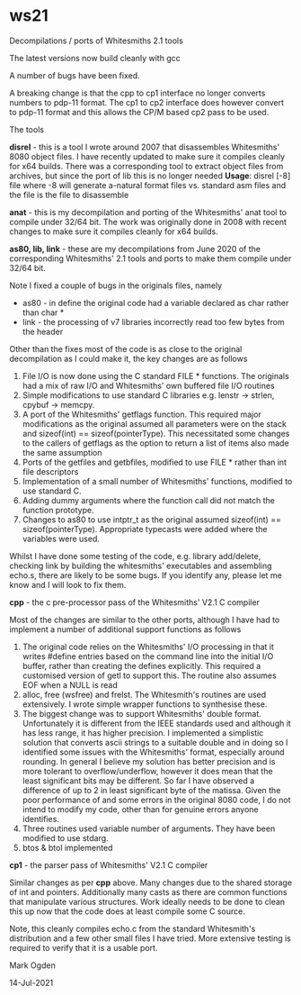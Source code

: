 # ws21
Decompilations / ports of Whitesmiths 2.1 tools

The latest versions now build cleanly with gcc

A number of bugs have been fixed.

A breaking change is that the cpp to cp1 interface no longer converts numbers to pdp-11 format. The cp1 to cp2 interface does however convert to pdp-11 format and this allows the CP/M based cp2 pass to be used.

The tools

**disrel** - this is a tool I wrote around 2007 that disassembles Whitesmiths' 8080 object files. I have recently updated to make sure it compiles cleanly for x64 builds. There was a corresponding tool to extract object files from archives, but since the port of lib this is no longer needed
**Usage**:
disrel [-8] file
where -8  will generate a-natural format files vs. standard asm files and the file is the file to disassemble

**anat** - this is my decompilation and porting of the Whitesmiths' anat tool to compile under 32/64 bit. The work was originally done in 2008 with recent changes to make sure it compiles cleanly for x64 builds.

**as80, lib, link** - these are my decompilations from June 2020 of the corresponding Whitesmiths' 2.1 tools and ports to make them compile under 32/64 bit.

Note I fixed a couple of bugs in the originals files, namely

- as80 - in define the original code had a variable declared as char rather than char *
- link - the processing of v7 libraries incorrectly read too few bytes from the header

Other than the fixes most of the code is as close to the original decompilation as I could make it, the key changes are as follows

1. File I/O is now done using the C standard FILE * functions. The originals had a mix of raw I/O and Whitesmiths' own buffered file I/O routines
2. Simple modifications to use standard C libraries e.g. lenstr -> strlen, cpybuf -> memcpy.
3. A port of the Whitesmiths' getflags function. This required major modifications as the original assumed all parameters were on the stack and sizeof(int) == sizeof(pointerType).  This necessitated some changes to the callers of getflags as the option to return a list of items also made the same assumption
4. Ports of the getfiles and getbfiles, modified to use FILE * rather than int file descriptors
5. Implementation of a small number of Whitesmiths' functions, modified to use standard C.
6. Adding dummy arguments where the function  call did not match the function prototype.
7. Changes to as80 to use intptr_t as the original assumed sizeof(int) == sizeof(pointerType). Appropriate typecasts were added where the variables were used.

Whilst I have done some testing of the code, e.g. library add/delete, checking link by building the whitesmiths' executables and assembling echo.s, there are likely to be some bugs. If you identify any, please let me  know and I will look to fix them.

**cpp** - the c pre-processor pass of the Whitesmiths' V2.1 C compiler

Most of the changes are similar to the other ports, although I have had to implement a number of additional support functions as follows

1. The original code relies on the Whitesmiths' I/O processing in that it writes #define entries based on the command line into the initial I/O buffer, rather than creating the defines explicitly. This required a customised version of getl to support this. The routine also assumes EOF when a NULL is read
2. alloc, free (wsfree) and frelst. The Whitesmith's routines are used extensively. I wrote simple wrapper functions to synthesise these.
3. The biggest change was to support Whitesmiths' double format. Unfortunately it is different from the IEEE standards used and although it has less range, it has higher precision. I implemented a simplistic solution that converts ascii strings to a suitable double and in doing so I identified some issues with the Whitesmiths' format, especially around rounding. In general I believe my solution has better precision and is more tolerant to overflow/underflow, however it does mean that the least significant bits may be different. So far I have observed a difference of up to 2 in least significant byte of the matissa. Given the poor performance of and some errors in the original 8080 code, I do not intend to modify my code, other than for genuine errors anyone identifies.
4. Three routines used variable number of arguments. They have been modified to use stdarg.
5. btos & btol implemented

**cp1** - the parser pass of Whitesmiths' V2.1 C compiler

Similar changes as per **cpp** above. Many changes due to the shared storage of int and pointers. Additionally many casts as there are common functions that manipulate various structures. Work ideally needs to be done to clean this up now that the code does at least compile some C source.

Note, this cleanly compiles echo.c from the standard Whitesmith's distribution and a few other small files I have tried. More extensive testing is required to verify that it is a usable port.

Mark Ogden

14-Jul-2021